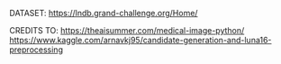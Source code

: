 DATASET:
https://lndb.grand-challenge.org/Home/

CREDITS TO:
https://theaisummer.com/medical-image-python/
https://www.kaggle.com/arnavkj95/candidate-generation-and-luna16-preprocessing

